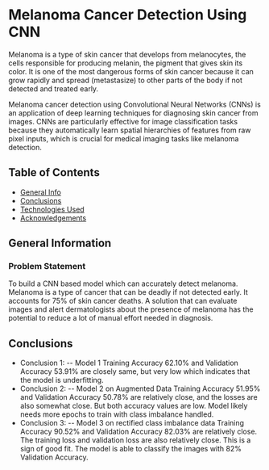 # Melanoma Cancer Detection Using CNN
Melanoma is a type of skin cancer that develops from melanocytes, the cells responsible for producing melanin, the pigment that gives skin its color. It is one of the most dangerous forms of skin cancer because it can grow rapidly and spread (metastasize) to other parts of the body if not detected and treated early.

Melanoma cancer detection using Convolutional Neural Networks (CNNs) is an application of deep learning techniques for diagnosing skin cancer from images. CNNs are particularly effective for image classification tasks because they automatically learn spatial hierarchies of features from raw pixel inputs, which is crucial for medical imaging tasks like melanoma detection.

## Table of Contents
* [General Info](#general-information)
* [Conclusions](#conclusions)
* [Technologies Used](#technologies-used)
* [Acknowledgements](#acknowledgements)

## General Information

### Problem Statement
To build a CNN based model which can accurately detect melanoma. Melanoma is a type of cancer that can be deadly if not detected early. It accounts for 75% of skin cancer deaths. A solution that can evaluate images and alert dermatologists about the presence of melanoma has the potential to reduce a lot of manual effort needed in diagnosis.

## Conclusions
- Conclusion 1:
-- Model 1 Training Accuracy 62.10% and Validation Accuracy 53.91% are closely same, but very low which indicates that the model is underfitting.
- Conclusion 2:
-- Model 2 on Augmented Data Training Accuracy 51.95% and Validation Accuracy 50.78% are relatively close, and the losses are also somewhat close. But both accuracy values are low. Model likely needs more epochs to train with class imbalance handled.
- Conclusion 3:
-- Model 3 on rectified class imbalance data Training Accuracy 90.52% and Validation Accuracy 82.03% are relatively close. The training loss and validation loss are also relatively close. This is a sign of good fit. The model is able to classify the images with 82% Validation Accuracy.
